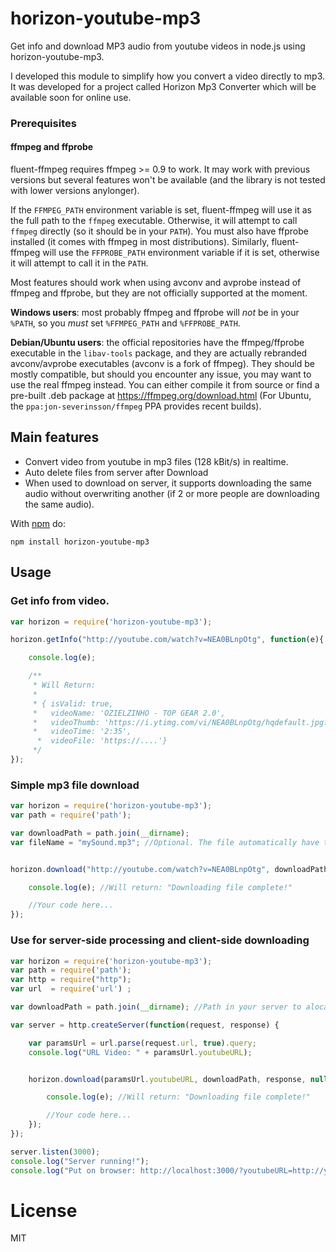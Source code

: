 # horizon-youtube-mp3

Get info and download MP3 audio from youtube videos in node.js using horizon-youtube-mp3.

I developed this module to simplify how you convert a video directly to mp3. It was developed for a project called Horizon Mp3 Converter which will be available soon for online use.

### Prerequisites

#### ffmpeg and ffprobe

fluent-ffmpeg requires ffmpeg >= 0.9 to work.  It may work with previous versions but several features won't be available (and the library is not tested with lower versions anylonger).

If the `FFMPEG_PATH` environment variable is set, fluent-ffmpeg will use it as the full path to the `ffmpeg` executable.  Otherwise, it will attempt to call `ffmpeg` directly (so it should be in your `PATH`).  You must also have ffprobe installed (it comes with ffmpeg in most distributions).  Similarly, fluent-ffmpeg will use the `FFPROBE_PATH` environment variable if it is set, otherwise it will attempt to call it in the `PATH`.

Most features should work when using avconv and avprobe instead of ffmpeg and ffprobe, but they are not officially supported at the moment.

**Windows users**: most probably ffmpeg and ffprobe will _not_ be in your `%PATH`, so you _must_ set `%FFMPEG_PATH` and `%FFPROBE_PATH`.

**Debian/Ubuntu users**: the official repositories have the ffmpeg/ffprobe executable in the `libav-tools` package, and they are actually rebranded avconv/avprobe executables (avconv is a fork of ffmpeg).  They should be mostly compatible, but should you encounter any issue, you may want to use the real ffmpeg instead.  You can either compile it from source or find a pre-built .deb package at https://ffmpeg.org/download.html (For Ubuntu, the `ppa:jon-severinsson/ffmpeg` PPA provides recent builds).

## Main features

- Convert video from youtube in mp3 files (128 kBit/s) in realtime.
- Auto delete files from server after Download
- When used to download on server, it supports downloading the same audio without overwriting another (if 2 or more people are downloading the same audio).

With [npm](https://www.npmjs.com/) do:

```
npm install horizon-youtube-mp3
```

## Usage
### Get info from video.

``` js
var horizon = require('horizon-youtube-mp3');

horizon.getInfo("http://youtube.com/watch?v=NEA0BLnpOtg", function(e){

    console.log(e);

    /**
     * Will Return:
     *
     * { isValid: true,
     *   videoName: 'OZIELZINHO - TOP GEAR 2.0',
     *   videoThumb: 'https://i.ytimg.com/vi/NEA0BLnpOtg/hqdefault.jpg?custom=true&w=320&h=180&stc=true&jpg444=true&jpgq=90&sp=68&sigh=FoGsoudXCGPU-Fb6epRh1eIzVDs',
     *   videoTime: '2:35',
      *  videoFile: 'https://....'}
     */
});
```


### Simple mp3 file download

``` js
var horizon = require('horizon-youtube-mp3');
var path = require('path');

var downloadPath = path.join(__dirname);
var fileName = "mySound.mp3"; //Optional. The file automatically have the video name.


horizon.download("http://youtube.com/watch?v=NEA0BLnpOtg", downloadPath, null, fileName, function(e){

    console.log(e); //Will return: "Downloading file complete!"

    //Your code here...
});
```

### Use for server-side processing and client-side downloading

``` js
var horizon = require('horizon-youtube-mp3');
var path = require('path');
var http = require("http");
var url  = require('url') ;

var downloadPath = path.join(__dirname); //Path in your server to alocate temporaly file

var server = http.createServer(function(request, response) {

    var paramsUrl = url.parse(request.url, true).query;
    console.log("URL Video: " + paramsUrl.youtubeURL);


    horizon.download(paramsUrl.youtubeURL, downloadPath, response, null, function(e){

        console.log(e); //Will return: "Downloading file complete!"

        //Your code here...
    });
});

server.listen(3000);
console.log("Server running!");
console.log("Put on browser: http://localhost:3000/?youtubeURL=http://youtube.com/watch?v=NEA0BLnpOtg");
```

# License
MIT
